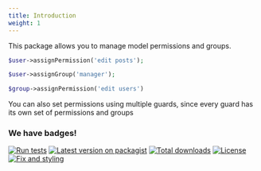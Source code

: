 ```yaml
---
title: Introduction
weight: 1
---
```


This package allows you to manage model permissions and groups.

```php
$user->assignPermission('edit posts');

$user->assignGroup('manager');

$group->assignPermission('edit users')
```

You can also set permissions using multiple guards, since every guard has its own set of permissions and groups

### We have badges!

<section class="article_badges">
  <a href=""><img src="https://github.com/mateusjunges/laravel-acl/workflows/Continuous%20Integration/badge.svg" alt="Run tests"></a>
  <a href="https://packagist.org/packages/mateusjunges/laravel-acl"><img src="https://img.shields.io/packagist/v/mateusjunges/laravel-acl.svg?style=flat" alt="Latest version on packagist"></a>
  <a href="https://packagist.org/packages/mateusjunges/laravel-acl"><img src="https://img.shields.io/packagist/dt/mateusjunges/laravel-acl.svg?style=flat" alt="Total downloads"></a>
  <a href="https://github.com/mateusjunges/laravel-acl/blob/master/LICENSE"><img src="https://img.shields.io/badge/license-MIT-brightgreen.svg?style=flat" alt="License"></a>
  <a href="https://github.com/mateusjunges/laravel-acl/actions/workflows/php-cs-fixer.yml"><img src="https://github.com/mateusjunges/laravel-acl/actions/workflows/php-cs-fixer.yml/badge.svg" alt="Fix and styling"></a>
</section>
